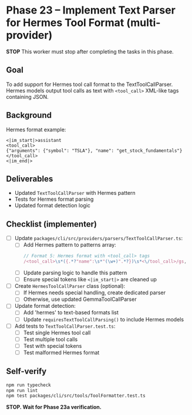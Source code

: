 # Phase 23 – Implement Text Parser for Hermes Tool Format (multi-provider)

**STOP**
This worker must stop after completing the tasks in this phase.

## Goal

To add support for Hermes tool call format to the TextToolCallParser. Hermes models output tool calls as text with `<tool_call>` XML-like tags containing JSON.

## Background

Hermes format example:

```
<|im_start|>assistant
<tool_call>
{"arguments": {"symbol": "TSLA"}, "name": "get_stock_fundamentals"}
</tool_call>
<|im_end|>
```

## Deliverables

- Updated `TextToolCallParser` with Hermes pattern
- Tests for Hermes format parsing
- Updated format detection logic

## Checklist (implementer)

- [ ] Update `packages/cli/src/providers/parsers/TextToolCallParser.ts`:
  - [ ] Add Hermes pattern to patterns array:
    ```typescript
    // Format 5: Hermes format with <tool_call> tags
    /<tool_call>\s*({.*?"name":\s*"(\w+)".*?})\s*<\/tool_call>/gs,
    ```
  - [ ] Update parsing logic to handle this pattern
  - [ ] Ensure special tokens like `<|im_start|>` are cleaned up

- [ ] Create `HermesToolCallParser` class (optional):
  - [ ] If Hermes needs special handling, create dedicated parser
  - [ ] Otherwise, use updated GemmaToolCallParser

- [ ] Update format detection:
  - [ ] Add 'hermes' to text-based formats list
  - [ ] Update `requiresTextToolCallParsing()` to include Hermes models

- [ ] Add tests to `TextToolCallParser.test.ts`:
  - [ ] Test single Hermes tool call
  - [ ] Test multiple tool calls
  - [ ] Test with special tokens
  - [ ] Test malformed Hermes format

## Self-verify

```bash
npm run typecheck
npm run lint
npm test packages/cli/src/tools/ToolFormatter.test.ts
```

**STOP. Wait for Phase 23a verification.**
